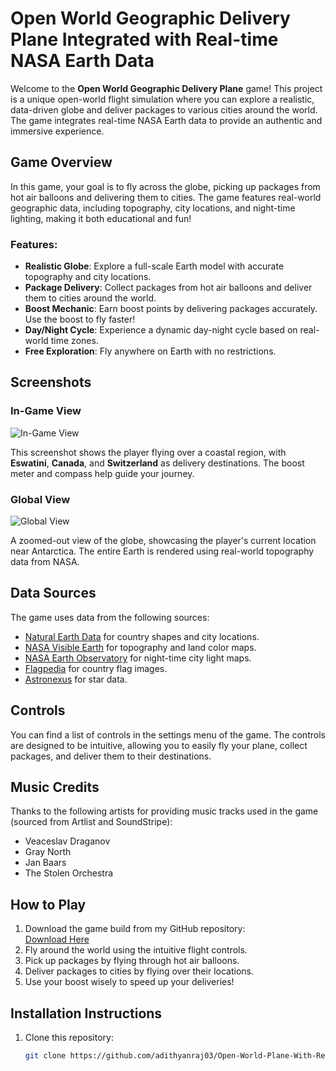 # Open World Geographic Delivery Plane Integrated with Real-time NASA Earth Data

Welcome to the **Open World Geographic Delivery Plane** game! This project is a unique open-world flight simulation where you can explore a realistic, data-driven globe and deliver packages to various cities around the world. The game integrates real-time NASA Earth data to provide an authentic and immersive experience.

## Game Overview
In this game, your goal is to fly across the globe, picking up packages from hot air balloons and delivering them to cities. The game features real-world geographic data, including topography, city locations, and night-time lighting, making it both educational and fun!

### Features:
- **Realistic Globe**: Explore a full-scale Earth model with accurate topography and city locations.
- **Package Delivery**: Collect packages from hot air balloons and deliver them to cities around the world.
- **Boost Mechanic**: Earn boost points by delivering packages accurately. Use the boost to fly faster!
- **Day/Night Cycle**: Experience a dynamic day-night cycle based on real-world time zones.
- **Free Exploration**: Fly anywhere on Earth with no restrictions.

## Screenshots

### In-Game View
![In-Game View](https://pplx-res.cloudinary.com/image/upload/v1731828657/user_uploads/wvexlvrut/image.jpg)

This screenshot shows the player flying over a coastal region, with **Eswatini**, **Canada**, and **Switzerland** as delivery destinations. The boost meter and compass help guide your journey.

### Global View
![Global View](https://pplx-res.cloudinary.com/image/upload/v1731828675/user_uploads/onlwkvvgy/image.jpg)

A zoomed-out view of the globe, showcasing the player's current location near Antarctica. The entire Earth is rendered using real-world topography data from NASA.

## Data Sources

The game uses data from the following sources:
- [Natural Earth Data](https://www.naturalearthdata.com/downloads/50m-cultural-vectors/) for country shapes and city locations.
- [NASA Visible Earth](https://visibleearth.nasa.gov/images/73934/topography) for topography and land color maps.
- [NASA Earth Observatory](https://earthobservatory.nasa.gov/features/NightLights) for night-time city light maps.
- [Flagpedia](https://flagpedia.net/) for country flag images.
- [Astronexus](https://github.com/astronexus/HYG-Database) for star data.

## Controls
You can find a list of controls in the settings menu of the game. The controls are designed to be intuitive, allowing you to easily fly your plane, collect packages, and deliver them to their destinations.

## Music Credits
Thanks to the following artists for providing music tracks used in the game (sourced from Artlist and SoundStripe):
- Veaceslav Draganov
- Gray North
- Jan Baars
- The Stolen Orchestra

## How to Play
1. Download the game build from my GitHub repository:  
   [Download Here](https://github.com/adithyanraj03/Open-World-Geographic-Delivery-Plane-Integrated-with-Real-time-NASA-Earth-Data)
2. Fly around the world using the intuitive flight controls.
3. Pick up packages by flying through hot air balloons.
4. Deliver packages to cities by flying over their locations.
5. Use your boost wisely to speed up your deliveries!

## Installation Instructions
1. Clone this repository:
   ```bash
   git clone https://github.com/adithyanraj03/Open-World-Plane-With-Realistic-Globe.git
